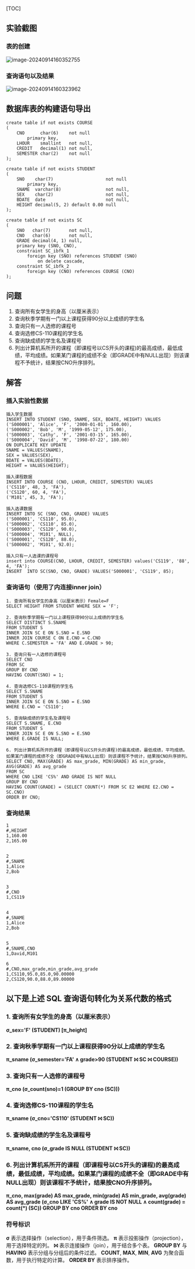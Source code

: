 [TOC]



## 实验截图

### 表的创建

![image-20240914160352755](./assets/image-20240914160352755.png)

### 查询语句以及结果

![image-20240914160323962](./assets/image-20240914160323962.png)

## 数据库表的构建语句导出

```
create table if not exists COURSE
(
    CNO      char(6)    not null
        primary key,
    LHOUR    smallint   not null,
    CREDIT   decimal(1) not null,
    SEMESTER char(2)    not null
);

create table if not exists STUDENT
(
    SNO    char(7)                    not null
        primary key,
    SNAME  varchar(8)                 not null,
    SEX    char(2)                    not null,
    BDATE  date                       not null,
    HEIGHT decimal(5, 2) default 0.00 null
);

create table if not exists SC
(
    SNO   char(7)       not null,
    CNO   char(6)       not null,
    GRADE decimal(4, 1) null,
    primary key (SNO, CNO),
    constraint SC_ibfk_1
        foreign key (SNO) references STUDENT (SNO)
            on delete cascade,
    constraint SC_ibfk_2
        foreign key (CNO) references COURSE (CNO)
);

```
## 问题

1. 查询所有女学生的身高（以厘米表示）
2. 查询秋季学期有一门以上课程获得90分以上成绩的学生名
3. 查询只有一人选修的课程号
4. 查询选修CS-110课程的学生名
5. 查询缺成绩的学生名及课程号
6. 列出计算机系所开的课程（即课程号以CS开头的课程)的最高成绩，最低成绩，平均成绩。如果某门课程的成绩不全（即GRADE中有NULL出现）则该课程不予统计，结果按CNO升序排列。

## 解答

### 插入实验性数据

```
插入学生数据
INSERT INTO STUDENT (SNO, SNAME, SEX, BDATE, HEIGHT) VALUES
('S000001', 'Alice', 'F', '2000-01-01', 160.00),
('S000002', 'Bob', 'M', '1999-05-12', 175.00),
('S000003', 'Cathy', 'F', '2001-03-15', 165.00),
('S000004', 'David', 'M', '1998-07-22', 180.00)
ON DUPLICATE KEY UPDATE
SNAME = VALUES(SNAME),
SEX = VALUES(SEX),
BDATE = VALUES(BDATE),
HEIGHT = VALUES(HEIGHT);

插入课程数据
INSERT INTO COURSE (CNO, LHOUR, CREDIT, SEMESTER) VALUES
('CS110', 48, 3, 'FA'),
('CS120', 60, 4, 'FA'),
('M101', 45, 3, 'FA');

插入选课数据
INSERT INTO SC (SNO, CNO, GRADE) VALUES
('S000001', 'CS110', 95.0),
('S000002', 'CS110', 85.0),
('S000003', 'CS120', 90.0),
('S000004', 'M101', NULL),
('S000001', 'CS120', 88.0),
('S000002', 'M101', 92.0);

插入只有一人选课的课程号
insert into COURSE(CNO, LHOUR, CREDIT, SEMESTER) values('CS119', '88', 4, 'FA');
INSERT  INTO SC(SNO, CNO, GRADE) VALUES('S000001', 'CS119', 85);
```

### 查询语句（使用了内连接inner join）

```
1. 查询所有女学生的身高（以厘米表示）Female=F
SELECT HEIGHT FROM STUDENT WHERE SEX = 'F';

2. 查询秋季学期有一门以上课程获得90分以上成绩的学生名
SELECT DISTINCT S.SNAME
FROM STUDENT S
INNER JOIN SC E ON S.SNO = E.SNO
INNER JOIN COURSE C ON E.CNO = C.CNO
WHERE C.SEMESTER = 'FA' AND E.GRADE > 90;

3. 查询只有一人选修的课程号
SELECT CNO
FROM SC
GROUP BY CNO
HAVING COUNT(SNO) = 1;

4. 查询选修CS-110课程的学生名
SELECT S.SNAME
FROM STUDENT S
INNER JOIN SC E ON S.SNO = E.SNO
WHERE E.CNO = 'CS110';

5. 查询缺成绩的学生名及课程号
SELECT S.SNAME, E.CNO
FROM STUDENT S
INNER JOIN SC E ON S.SNO = E.SNO
WHERE E.GRADE IS NULL;

6. 列出计算机系所开的课程（即课程号以CS开头的课程)的最高成绩，最低成绩，平均成绩。如果某门课程的成绩不全（即GRADE中有NULL出现）则该课程不予统计，结果按CNO升序排列。
SELECT CNO, MAX(GRADE) AS max_grade, MIN(GRADE) AS min_grade, AVG(GRADE) AS avg_grade
FROM SC
WHERE CNO LIKE 'CS%' AND GRADE IS NOT NULL
GROUP BY CNO
HAVING COUNT(GRADE) = (SELECT COUNT(*) FROM SC E2 WHERE E2.CNO = SC.CNO)
ORDER BY CNO;
```

### 查询结果

```
1
#,HEIGHT
1,160.00
2,165.00


2
#,SNAME
1,Alice
2,Bob


3
#,CNO
1,CS119


4
#,SNAME
1,Alice
2,Bob


5
#,SNAME,CNO
1,David,M101

6
#,CNO,max_grade,min_grade,avg_grade
1,CS110,95.0,85.0,90.00000
2,CS120,90.0,88.0,89.00000

```

## 以下是上述 SQL 查询语句转化为关系代数的格式

### 1. 查询所有女学生的身高（以厘米表示）

**σ_sex='F' (STUDENT) [π_height]**


### 2. 查询秋季学期有一门以上课程获得90分以上成绩的学生名

**π_sname (σ_semester='FA' ∧ grade>90 (STUDENT ⨝ SC ⨝ COURSE))**


### 3. 查询只有一人选修的课程号

 **π_cno (σ_count(sno)=1 (GROUP BY cno (SC)))**


### 4. 查询选修CS-110课程的学生名
**π_sname (σ_cno='CS110' (STUDENT ⨝ SC))**

### 5. 查询缺成绩的学生名及课程号

 **π_sname, cno (σ_grade IS NULL (STUDENT ⨝ SC))**


### 6. 列出计算机系所开的课程（即课程号以CS开头的课程)的最高成绩，最低成绩，平均成绩。如果某门课程的成绩不全（即GRADE中有NULL出现）则该课程不予统计，结果按CNO升序排列。

**π_cno, max(grade) AS max_grade, min(grade) AS min_grade, avg(grade) AS avg_grade (σ_cno LIKE 'CS%' ∧ grade IS NOT NULL ∧ count(grade) = count(*) (SC)) GROUP BY cno ORDER BY cno**
### 符号标识

 **σ** 表示选择操作（selection），用于条件筛选。
 **π** 表示投影操作（projection），用于选择特定的列。
 **⨝** 表示连接操作（join），用于结合多个表。
 **GROUP BY** 与 **HAVING** 表示分组与分组后的条件过滤。
 **COUNT**, **MAX**, **MIN**, **AVG** 为聚合函数，用于执行特定的计算。
 **ORDER BY** 表示排序操作。